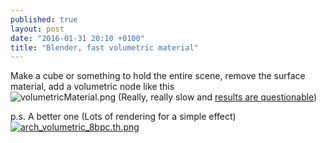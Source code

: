 ```yaml
---
published: true
layout: post
date: "2016-01-31 20:10 +0100"
title: "Blender, fast volumetric material"
---
```



Make a cube or something to hold the entire scene, remove the surface material, add a volumetric node like this  
![volumetricMaterial.png]({{site.baseurl}}/media/volumetricMaterial.png)
(Really, really slow and [results are questionable](https://cdn.scrot.moe/images/2016/01/31/archv2_0.jpg))

p.s. A better one (Lots of rendering for a simple effect)  
[![arch_volumetric_8bpc.th.png](https://cdn.scrot.moe/images/2016/02/02/arch_volumetric_8bpc.th.png)](https://cdn.scrot.moe/images/2016/02/02/arch_volumetric_8bpc.png)

